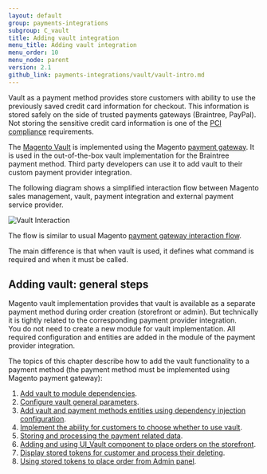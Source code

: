 ```yaml
---
layout: default
group: payments-integrations
subgroup: C_vault
title: Adding vault integration
menu_title: Adding vault integration
menu_order: 10
menu_node: parent
version: 2.1
github_link: payments-integrations/vault/vault-intro.md
---
```


Vault as a payment method provides store customers with ability to use the previously saved credit card information for checkout. This information is stored safely on the side of trusted payments gateways (Braintree, PayPal). Not storing the sensitive credit card information is one of the [PCI compliance](https://www.pcisecuritystandards.org/)  requirements. 

The [Magento Vault]({{site.mage2100url}}app/code/Magento/Vault) is implemented using the Magento [payment gateway]({{page.baseurl}}payments-integrations/payment-gateway/payment-gateway-intro.html). It is used in the out-of-the-box vault implementation for the Braintree payment method. Third party developers can use it to add vault to their custom payment provider integration.

The following diagram shows a simplified interaction flow between Magento sales management, vault, payment integration and external payment service provider.

![Vault Interaction]({{site.baseurl}}common/images/payments-integrations/vault_interaction_flow.png)

The flow is similar to usual Magento [payment gateway interaction flow]({{page.baseurl}}payment-integrations/payment-gateway/payment-gateway-intro.html). 

The main difference is that when vault is used, it defines what command is required and when it must be called.

## Adding vault: general steps

Magento vault implementation provides that vault is available as a separate payment method during order creation (storefront or admin). But technically it is tightly related to the corresponding payment provider integration.   
You do not need to create a new module for vault implementation. All required configuration and entities are added in the module of the payment provider integration. 

The topics of this chapter describe how to add the vault functionality to a payment method (the payment method must be implemented using Magento payment gateway):

1. [Add vault to module dependencies]({{page.baseurl}}payments-integrations/vault/module-configuration.html).
2. [Configure vault general parameters]({{page.baseurl}}payments-integrations/vault/vault-payment-configuration.html).
3. [Add vault and payment methods entities using dependency injection configuration]({{page.baseurl}}payments-integrations/vault/vault-di.html).
4. [Implement the ability for customers to choose whether to use vault]({{page.baseurl}}payments-integrations/vault/enabler.html).
5. [Storing and processing the payment related data]({{page.baseurl}}payments-integrations/vault/payment-token.html).
6. [Adding and using  UI_Vault component to place orders on the storefront]({{page.baseurl}}payments-integrations/vault/token-ui-component-provider.html).
7. [Display stored tokens for customer and process their deleting]({{page.baseurl}}payments-integrations/vault/customer-stored-payments.html).
8. [Using stored tokens to place order from Admin panel]({{page.baseurl}}payments-integrations/vault/admin-integration.html).

